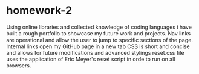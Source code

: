 # homework-2
Using online libraries and collected knowledge of coding languages i have built a rough portfolio to showcase my future work and projects.
Nav links are operational and allow the user to jump to specific sections of the page.
Internal links open my GitHub page in a new tab
CSS is short and concise and allows for future modifications and advanced stylings
reset.css file uses the application of Eric Meyer's reset script in orde to run on all browsers.
